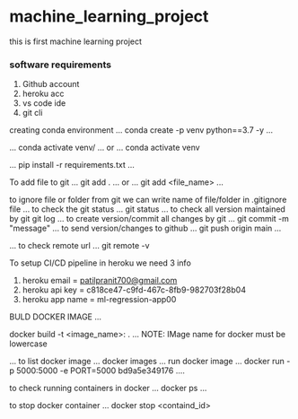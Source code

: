 # machine_learning_project
this is first machine learning project

### software requirements
1. Github account
2. heroku acc
3. vs code ide
4. git cli


creating conda environment
...
conda create -p venv python==3.7 -y 
...

...
conda activate venv/
...
or
...
conda activate venv

...
pip install -r requirements.txt
...

To add file to git
...
git add .
...
or
...
git add <file_name>
...

to ignore file or folder from git we can write name of file/folder in .gitignore file
...
to check the git status
...
git status
...
to check all version maintained by git 
git log
...
to create version/commit all changes by git
...
git commit -m "message"
...
to send version/changes to github
...
git push origin main
...

...
to check remote url
...
git remote -v


To setup CI/CD pipeline in heroku we need 3 info
1. heroku email = patilpranit700@gmail.com
2. heroku api key = c818ce47-c9fd-467c-8fb9-982703f28b04
3. heroku app name = ml-regression-app00


BULD DOCKER IMAGE
...

docker build -t <image_name>:<tagname> .
...
NOTE: IMage name for docker must be lowercase

...
to list docker image
...
docker images
...
run docker image
...
docker run -p 5000:5000 -e PORT=5000 bd9a5e349176
....

to check running containers in docker
...
docker ps
...

to stop docker container
...
docker stop <containd_id>